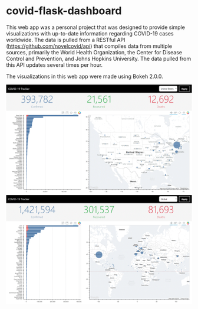 # covid-flask-dashboard

This web app was a personal project that was designed to provide simple visualizations with up-to-date information regarding COVID-19 cases worldwide. The data is pulled from a RESTful API (https://github.com/novelcovid/api) that compiles data from multiple sources, primarily the World Health Organization, the Center for Disease Control and Prevention, and Johns Hopkins University. The data pulled from this API updates several times per hour.

The visualizations in this web app were made using Bokeh 2.0.0. 

![Screenshot1](https://github.com/cdiperi/covid-flask-dashboard/blob/master/img/covid-dash-screenshot.GIF)
![Screenshot2](https://github.com/cdiperi/covid-flask-dashboard/blob/master/img/covid-dash-screenshot2.GIF)
